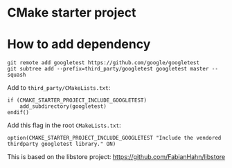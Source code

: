 # CMake starter project

# How to add dependency

```
git remote add googletest https://github.com/google/googletest
git subtree add --prefix=third_party/googletest googletest master --squash
```

Add to `third_party/CMakeLists.txt`:

```
if (CMAKE_STARTER_PROJECT_INCLUDE_GOOGLETEST)
    add_subdirectory(googletest)
endif()
```

Add this flag in the root `CMakeLists.txt`:

```
option(CMAKE_STARTER_PROJECT_INCLUDE_GOOGLETEST "Include the vendored thirdparty googletest library." ON)
```

This is based on the libstore project: https://github.com/FabianHahn/libstore